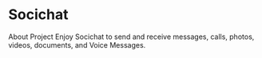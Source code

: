 # Socichat

About Project 
Enjoy Socichat to send and receive messages, calls, photos, videos, documents, and Voice Messages. 
